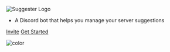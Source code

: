 ![Suggester Logo](https://suggester.js.org/images/logo.png)

- A Discord bot that helps you manage your server suggestions

[Invite](https://discordapp.com/oauth2/authorize?client_id=564426594144354315&scope=bot&permissions=872803409)
[Get Started](/getting-started)

<!-- background color -->

![color](#7289da)
